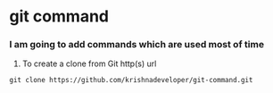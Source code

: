 # git command
### I am going to add commands which are used most of time
1. To create a clone from Git http(s) url

`git clone https://github.com/krishnadeveloper/git-command.git`
